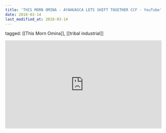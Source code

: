 ```yaml
---
title: 'THIS MORN OMINA - AYAHUASCA LETS SHIFT TOGETHER CCF - YouTube'
date: 2018-03-14
last_modified_at: 2018-03-14
---
```

tagged: [[This Morn Omina]], [[tribal industrial]]
<iframe allow="accelerometer; autoplay; clipboard-write; encrypted-media; gyroscope; picture-in-picture" allowfullscreen="" frameborder="0" height="281" id="youtube_iframe" src="https://www.youtube.com/embed/jYoY-ygV4Vo?feature=oembed&amp;enablejsapi=1&amp;origin=https://safe.txmblr.com&amp;wmode=opaque" width="500"></iframe>